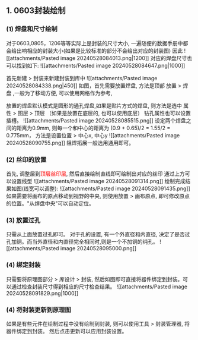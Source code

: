 ## 1. 0603封装绘制
### (1) 焊盘和尺寸绘制
对于0603,0805，1206等等实际上是封装的尺寸大小, 一遍随便的数据手册中都会给出响相应的封装大小(如果是比较标准的部分不会给出对应的封装图) 因此
![[attachments/Pasted image 20240528084013.png|1200]]
对应的焊盘尺寸也可以找到如下:
![[attachments/Pasted image 20240528084647.png|1000]]

首先新建 > 封装来新建封装到库中
![[attachments/Pasted image 20240528084338.png|450]]
如图，首先需要放置焊盘, 方法是顶部 放置 > 焊盘 ,一般为了移动方便, 可以使用网格作为参考, 

放置的焊盘默认模式是圆形的通孔焊盘,如果是贴片方式的焊盘, 则方法是选中 属性 > 图层 >  顶层 （如果是放置在底层的, 也可以使用底层） 钻孔属性也可以设置插槽。
![[attachments/Pasted image 20240528085515.png]]
设定两个焊盘之间的距离为0.9mm, 则每一个和中心的距离为 (0.9 + 0.65)/2 = 1.55/2 = 0.775mm， 方法是设置位置 > 中心x, 中心y
![[attachments/Pasted image 20240528090755.png]]
阻焊拓展一般选用通用即可。

### (2) 丝印的放置
首先, 调整层到<mark style="background: transparent; color: red">顶层丝印层</mark>, 然后直接绘制直线即可绘制出对应的丝印
通过上方可以设置线型
![[attachments/Pasted image 20240528091314.png]]
绘制完成结果如图(线宽可以调整):
![[attachments/Pasted image 20240528091435.png]]
如果需要将画布的原点移动到视野的中央, 则使用放置 > 画布原点, 即可修改原点的位置。"从焊盘中央"可以自动定位。 
### (3) 放置过孔
只需从上面放置过孔即可。 对于孔的设置, 有一个外直径和内直径, 决定了是否过孔加铜。而当外直径和内直径完全相同时,则是一个不加铜的纯孔。 
![[attachments/Pasted image 20240528095000.png]]


### (4) 绑定封装
只需要将原理图部分 > 库设计 >  封装, 然后如图即可直接将器件绑定到封装。可以通过检查封装尺寸得到相应的尺寸检查结果。 
![[attachments/Pasted image 20240528091829.png|1000]]


### (4) 将封装更新到原理图
如果是有些元件在绘制过程中没有绘制到封装, 则可以使用工具 > 封装管理器, 将器件绑定到封装。
然后点击更新可以应用封装设置。

